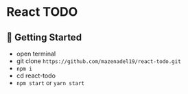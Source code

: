 # React TODO

## 🚀 Getting Started

- open terminal
- git clone `https://github.com/mazenadel19/react-todo.git`
- `npm i`
- cd react-todo
- `npm start` or `yarn start`
